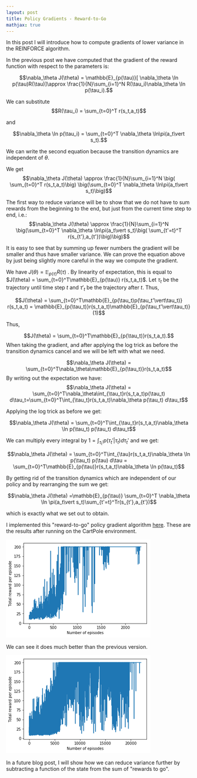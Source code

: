 ```yaml
---
layout: post
title: Policy Gradients - Reward-to-Go
mathjax: true
---
```

 
 In this post I will introduce how to compute gradients of lower variance in the REINFORCE algorithm. 

In the previous post we have computed that the gradient of the reward function with respect to the parameters is:

$$\nabla_\theta J(\theta)  = \mathbb{E}_{p(\tau)}[ \nabla_\theta \ln p(\tau)R(\tau)]\approx \frac{1}{N}\sum_{i=1}^N R(\tau_i)\nabla_\theta \ln p(\tau_i).$$

We can substitute
$$R(\tau_i) = \sum_{t=0}^T r(s_t,a_t)$$ 

and 

$$\nabla_\theta \ln p(\tau_i) = \sum_{t=0}^T \nabla_\theta \ln\pi(a_t\vert s_t).$$

We can write the second equation because the transition dynamics are independent of $\theta$.

We get
$$\nabla_\theta J(\theta)  \approx \frac{1}{N}\sum_{i=1}^N \big( \sum_{t=0}^T r(s_t,a_t)\big) \big(\sum_{t=0}^T \nabla_\theta \ln\pi(a_t\vert s_t)\big)$$

The first way to reduce variance will be to show that we do not have to sum rewards from the beginning to the end, but just from the current time step to end, i.e.:
$$\nabla_\theta J(\theta)  \approx \frac{1}{N}\sum_{i=1}^N  \big(\sum_{t=0}^T \nabla_\theta \ln\pi(a_t\vert s_t)\big( \sum_{t'=t}^T r(s_{t'},a_{t'})\big)\big)$$

It is easy to see that by summing up fewer numbers the gradient will be smaller and thus have smaller variance. We can prove the equation above by just being slightly more careful in the way we compute the gradient. 

We have $J(\theta) = \mathbb{E}_{p(\tau)} R(\tau)$ . By linearity of expectation, this is equal to $J(\theta) = \sum_{t=0}^T\mathbb{E}_{p(\tau)} r(s_t,a_t)$.  Let $\tau_t$ be the trajectory until time step $t$ and $\tau'_t$ be the trajectory after $t$. Thus,

$$J(\theta) = \sum_{t=0}^T\mathbb{E}_{p(\tau_t)p(\tau_t'\vert\tau_t)} r(s_t,a_t) = \mathbb{E}_{p(\tau_t)}r(s_t,a_t)\mathbb{E}_{p(\tau_t'\vert\tau_t)} (1)$$ 

Thus,

$$J(\theta) = \sum_{t=0}^T\mathbb{E}_{p(\tau_t)}r(s_t,a_t).$$
When taking the gradient, and after applying the log trick as before the transition dynamics cancel and we will be left with what we need.

$$\nabla_\theta J(\theta) = \sum_{t=0}^T\nabla_\theta\mathbb{E}_{p(\tau_t)}r(s_t,a_t)$$
By writing out the expectation we have:
$$\nabla_\theta J(\theta) = \sum_{t=0}^T\nabla_\theta\int_{\tau_t}r(s_t,a_t)p(\tau_t) d\tau_t=\sum_{t=0}^T\int_{\tau_t}r(s_t,a_t)\nabla_\theta p(\tau_t) d\tau_t$$

Applying the log trick as before we get:

$$\nabla_\theta J(\theta) = \sum_{t=0}^T\int_{\tau_t}r(s_t,a_t)\nabla_\theta \ln p(\tau_t) p(\tau_t) d\tau_t$$

We can multiply every integral by $1 = \int_{\tau_t'}p(\tau_t'\vert\tau_t)d\tau_t'$ and we get:

$$\nabla_\theta J(\theta) = \sum_{t=0}^T\int_{\tau}r(s_t,a_t)\nabla_\theta \ln p(\tau_t) p(\tau) d\tau = \sum_{t=0}^T\mathbb{E}_{p(\tau)}r(s_t,a_t)\nabla_\theta \ln p(\tau_t)$$

By getting rid of the transition dynamics which are independent of our policy and by rearranging the sum we get:

$$\nabla_\theta J(\theta) =\mathbb{E}_{p(\tau)} \sum_{t=0}^T \nabla_\theta \ln \pi(a_t\vert s_t)\sum_{t'=t}^Tr(s_{t'},a_{t'})$$

which is exactly what we set out to obtain. 

I implemented this "reward-to-go" policy gradient algorithm [here](https://github.com/alexandrumilu/rl/blob/master/policy_gradient_algorithms/policy_gradient_reward_to_go_agent.py). These are the results after running on the CartPole environment. 

![Results](/assets/PG_rtg_on_CartPole.png)


We can see it does much better than the previous version. 


![Results](/assets/PG_on_CartPole.png)

In a future blog post, I will show how we can reduce variance further by subtracting a function of the state from the sum of "rewards to go".
